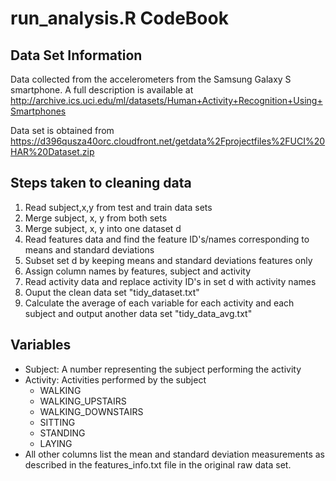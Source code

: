 # run_analysis.R CodeBook

## Data Set Information
Data collected from the accelerometers from the Samsung Galaxy S smartphone. 
A full description is available at <http://archive.ics.uci.edu/ml/datasets/Human+Activity+Recognition+Using+Smartphones> 

Data set is obtained from <https://d396qusza40orc.cloudfront.net/getdata%2Fprojectfiles%2FUCI%20HAR%20Dataset.zip>

## Steps taken to cleaning data
1. Read subject,x,y from test and train data sets
2. Merge subject, x, y from both sets
3. Merge subject, x, y into one dataset d
4. Read features data and find the feature ID's/names corresponding to means and standard deviations
5. Subset set d by keeping means and standard deviations features only
6. Assign column names by features, subject and activity
7. Read activity data and replace activity ID's in set d with activity names
8. Ouput the clean data set "tidy_dataset.txt"
9. Calculate the average of each variable for each activity and each subject and output another data set "tidy_data_avg.txt"

## Variables
- Subject: A number representing the subject performing the activity
- Activity: Activities performed by the subject
    - WALKING
    - WALKING_UPSTAIRS
    - WALKING_DOWNSTAIRS
    - SITTING
    - STANDING
    - LAYING
- All other columns list the mean and standard deviation measurements as described in the features_info.txt file in the original raw data set.